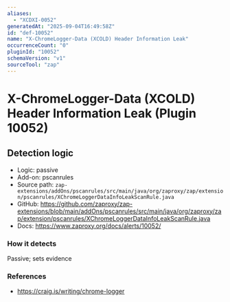 ```yaml
---
aliases:
  - "XCDXI-0052"
generatedAt: "2025-09-04T16:49:58Z"
id: "def-10052"
name: "X-ChromeLogger-Data (XCOLD) Header Information Leak"
occurrenceCount: "0"
pluginId: "10052"
schemaVersion: "v1"
sourceTool: "zap"
---
```


# X-ChromeLogger-Data (XCOLD) Header Information Leak (Plugin 10052)

## Detection logic

- Logic: passive
- Add-on: pscanrules
- Source path: `zap-extensions/addOns/pscanrules/src/main/java/org/zaproxy/zap/extension/pscanrules/XChromeLoggerDataInfoLeakScanRule.java`
- GitHub: https://github.com/zaproxy/zap-extensions/blob/main/addOns/pscanrules/src/main/java/org/zaproxy/zap/extension/pscanrules/XChromeLoggerDataInfoLeakScanRule.java
- Docs: https://www.zaproxy.org/docs/alerts/10052/

### How it detects

Passive; sets evidence

### References
- https://craig.is/writing/chrome-logger

